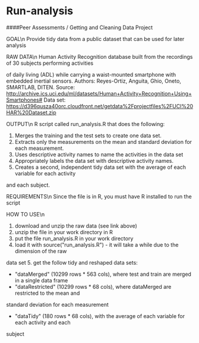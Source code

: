 Run-analysis
============

####Peer Assessments / Getting and Cleaning Data Project


GOAL\n
Provide tidy data from a public dataset that can be used for later analysis

RAW DATA\n
Human Activity Recognition database built from the recordings of 30 subjects performing activities 

of daily living (ADL) while carrying a waist-mounted smartphone with embedded inertial sensors.
Authors: Reyes-Ortiz, Anguita, Ghio, Oneto, SMARTLAB, DITEN. 
Source: http://archive.ics.uci.edu/ml/datasets/Human+Activity+Recognition+Using+Smartphones#
Data set: https://d396qusza40orc.cloudfront.net/getdata%2Fprojectfiles%2FUCI%20HAR%20Dataset.zip

OUTPUT\n
R script called run_analysis.R that does the following:
1. Merges the training and the test sets to create one data set.
2. Extracts only the measurements on the mean and standard deviation for each measurement. 
3. Uses descriptive activity names to name the activities in the data set
4. Appropriately labels the data set with descriptive activity names. 
5. Creates a second, independent tidy data set with the average of each variable for each activity 

and each subject. 

REQUIREMENTS\n
Since the file is in R, you must have R installed to run the script

HOW TO USE\n
1. download and unzip the raw data (see link above)
2. unzip the file in your work directory in R
3. put the file run_analysis.R in your work directory
4. load it with source("run_analysis.R") - it will take a while due to the dimension of the raw 

data set
5. get the follow tidy and reshaped data sets:
* "dataMerged" (10299 rows * 563 cols), where test and train are merged in a single data frame
* "dataRestricted" (10299 rows * 68 cols), where dataMerged are restricted to the mean and 

standard deviation for each measurement
* "dataTidy" (180 rows * 68 cols), with the average of each variable for each activity and each 

subject 

